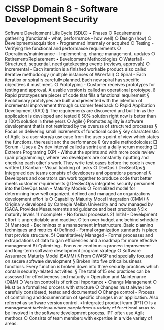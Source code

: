 # CISSP Domain 8 - Software Development Security

Software Development Life Cycle (SDLC)
    • Phases
        ○ Requirements gathering (functional - what, performance - how well)
        ○ Design (how)
        ○ Development/acquisition - Programmed internally or acquired
        ○ Testing - Verifying the functional and performance requirements
        ○ Operations/maintenance - Implementing, change management, updates
        ○ Retirement/Replacement
    • Development Methodologies
        ○ Waterfall - Structured, sequential, need gatekeeping events (reviews, approvals)
        ○ Incremental - Each iteration is a finished workable product, also called iterative methodology (multiple instances of Waterfall)
        ○ Spiral - Each iteration or spiral is carefully planned. Each new spiral has specific objectives it must meet.
        ○ Prototyping - Customer receives prototypes for testing and approval. A usable version is called an operational prototype. 
            § Rapid prototypes are pieces of code that fills a functional requirement
            § Evolutionary prototypes are built and presented with the intention of incremental improvement through customer feedback
        ○ Rapid Application Development (RAD)
            § The requirements are discovered and built-in as the application is developed and tested
            § 60% solution right now is better than a 100% solution in three years
        ○ Agile
            § Promotes agility in software development that is not restricted by the overuse of structured processes
            § Focus on delivering small increments of functional code
            § Key characteristic of Agile is a user story/a use case from the user's point of view which states the functions, the result and the performance
            § Key agile methodologies:
                □ Scrum - Uses a 2w dev interval called a sprint and a daily scrum meeting
                □ Extreme Programing (XP) - Without the sprints and with more code review (pair programming), where two developers are constantly inputting and checking each other's work. They write test cases before the code is even written
                □ Kanban - Visual tracking of tasks
        ○ DevOps / DevSecOps
            § Integrated dev teams consists of developers and operations personnel
            § Developers and operators can work together to produce code that better meets customer requirements
            § DevSecOps integrates security personnel into the DevOps team
    • Maturity Models
        ○ Formalized model for determining how well organized, defined and managed an organizations development effort is
        ○ Capability Maturity Model Integration (CMMI)
            § Originally developed by Carnegie Mellon University and now managed by ISACA. Provides Measurements and guidance and best practices
            § Six maturity levels
                1) Incomplete - No formal processes
                2) Initial - Development effort is unpredictable and reactive. Often over budget and behind schedule
                3) Managed - Beginnings of a management infrastructure. Basic planning techniques and metrics
                4) Defined - Formal organization standards in place that provide structure.
                5) Quantitatively Managed - Formal processes and extrapolations of data to gain efficiencies and a roadmap for more effective management
                6) Optimizing - Focus on continuous process improvement and long-term software development program strategy
        ○ Software Assurance Maturity Model (SAMM)
            § From OWASP and specially focused on secure software development
            § Broken into five critical business functions. Every function is broken down into three security practices which contain security-related activities.
            § The total of 15 sec practices can be assessed for effectiveness and maturity
    • Operation and Maintenance (O&M)
        ○ Version control is of critical importance
    • Change Management
        ○ Must be a formalized process with structure
        ○ Changes must always be carefully considered, tested and documented
        ○ Change control - Process of controlling and documentation of specific changes in an application. Also referred as software version control.
    • Integrated product team (IPT)
        ○ Is a management technique where people from a variety of functional areas to be involved in the software development process. IPT often use Agile methods
        ○ Consists of team members with expertise in a wide variety of areas.
